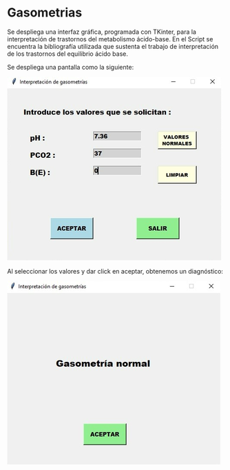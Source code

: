 # Gasometrias
Se despliega una interfaz gráfica, programada con TKinter, para la interpretación de trastornos del metabolismo ácido-base.
En el Script se encuentra la bibliografía utilizada que sustenta el trabajo de interpretación de los trastornos del equilibrio ácido base.

Se despliega una pantalla como la siguiente:

![Screenshot](gasometria1.jpg)

Al seleccionar los valores y dar click en aceptar, obtenemos un diagnóstico:

![Screenshot](gasometria2.jpg)
